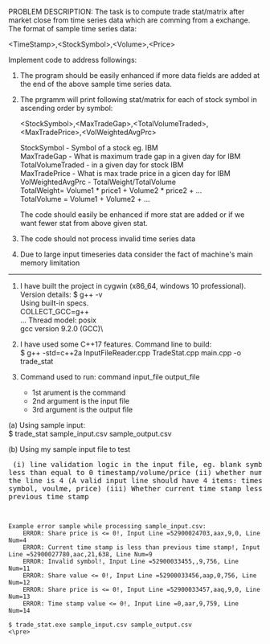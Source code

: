PROBLEM DESCRIPTION:
  The task is to compute trade stat/matrix after market close from time series
  data which are comming from a exchange. The format of sample time series data:

  \<TimeStamp\>,\<StockSymbol\>,\<Volume\>,\<Price\>

Implement code to address followings:
  1. The program should be easily enhanced if more data fields are added at the
  end of the above sample time series data. 
  2. The prgramm will print following stat/matrix for each of stock symbol in
     ascending order by symbol:

     \<StockSymbol\>,\<MaxTradeGap\>,\<TotalVolumeTraded\>,\<MaxTradePrice\>,\<VolWeightedAvgPrc\>

     StockSymbol - Symbol of a stock eg. IBM\
     MaxTradeGap - What is maximum trade gap in a given day for IBM\
     TotalVolumeTraded - in a given day for stock IBM\
     MaxTradePrice - What is max trade price in a gicen day for IBM\
     VolWeightedAvgPrc - TotalWeight/TotalVolume\
         TotalWeight= Volume1 * price1 + Volume2 * price2 + ...  
         TotalVolume = Volume1 + Volume2 + ...  
     
     The code should easily be enhanced if more stat are added or if we want
     fewer stat from above given stat.  
 3. The code should not process invalid time series data
 4. Due to large input timeseries data consider the fact of machine's main memory limitation
----------------------------------------------------------------------

1. I have built the project in cygwin (x86_64, windows 10 professional). Version
details:
$ g++ -v\
Using built-in specs.\
COLLECT_GCC=g++\
...
Thread model: posix\
gcc version 9.2.0 (GCC)\
 
2. I have used some C++17 features. Command line to build:\
  $ g++ -std=c++2a  InputFileReader.cpp TradeStat.cpp main.cpp -o trade_stat

3. Command used to run: command input_file output_file
   - 1st arument is the command
   - 2nd argument is the input file
   - 3rd argument is the output file

  (a) Using sample input:\
     $ trade_stat sample_input.csv sample_output.csv

  (b) Using my sample input file to test\
    <pre>
      (i) line validation logic in the input file, eg. blank symbol or less than equal to 0 timestamp/volume/price
      (ii) whether number items in the line is 4 (A valid input line should have 4 items: timestamp, symbol, voulme, price)
      (iii) Whether current time stamp less than previous time stamp
      
    Example error sample while processing sample_input.csv:
        ERROR: Share price is <= 0!, Input Line =52900024703,aax,9,0, Line Num=4
        ERROR: Current time stamp is less than previous time stamp!, Input Line =52900027780,aac,21,638, Line Num=9
        ERROR: Invalid symbol!, Input Line =52900033455,,9,756, Line Num=11
        ERROR: Share value <= 0!, Input Line =52900033456,aap,0,756, Line Num=12
        ERROR: Share price is <= 0!, Input Line =52900033457,aaq,9,0, Line Num=13
        ERROR: Time stamp value <= 0!, Input Line =0,aar,9,759, Line Num=14
        
    $ trade_stat.exe sample_input.csv sample_output.csv
    <\pre>
